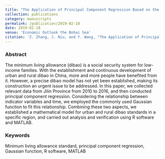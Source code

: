 ```yaml
---
title: "The Application of Principal Component Regression Based on the Standard Model of Subsistence Allowance-Taking Jilin Province as an Example"
collection: publications
category: manuscripts
permalink: /publication/2019-02-18
date: 2019-02-18
venue: 'Economic Outlook the Bohai Sea'
citation: 'Z. Zhang, J. Niu, and Y. Wang, "The Application of Principal Component Regression Based on the Standard Model of Subsistence Allowance-Taking Jilin Province as an Example," Economic Outlook the Bohaisea, pp. 88, 2019, doi: CNKI:SUN:HBHJ.0.2019-02-064.'
---
```

### Abstract

The minimum living allowance (dibao) is a social security system for low-income families. With the establishment and continuous development of urban and rural dibao in China, more and more people have benefited from it. However, a precise dibao model has not yet been established, making its construction an urgent issue to be addressed. In this paper, we collected relevant data from Jilin Province from 2010 to 2016, and then conducted principal component regression. Considering the relationship between indicator variables and time, we employed the commonly used Gaussian function to fit this relationship. Combining these two aspects, we established a mathematical model for urban and rural dibao standards in a specific region, and carried out analysis and verification using R software and MATLAB.

### Keywords

Minimum living allowance standard, principal component regression, Gaussian function, R software, MATLAB
